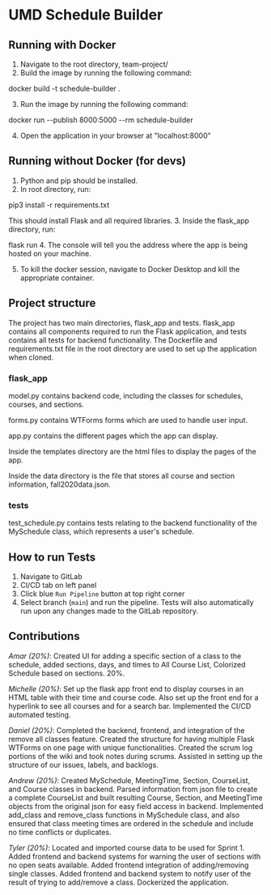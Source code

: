 # UMD Schedule Builder


## Running with Docker

1. Navigate to the root directory, team-project/
2. Build the image by running the following command:

docker build -t schedule-builder .

3. Run the image by running the following command:

docker run --publish 8000:5000 --rm schedule-builder

4. Open the application in your browser at "localhost:8000"

## Running without Docker (for devs)

1. Python and pip should be installed.
2. In root directory, run:

pip3 install -r requirements.txt

This should install Flask and all required libraries.
3. Inside the flask_app directory, run:

flask run 
4. The console will tell you the address where the app is being hosted on your machine.

5. To kill the docker session, navigate to Docker Desktop and kill the appropriate container.


## Project structure

The project has two main directories, flask_app and tests. flask_app contains all components required to run the Flask application, and tests contains all tests for backend functionality. The Dockerfile and requirements.txt file in the root directory are used to set up the application when cloned.

### flask_app

model.py contains backend code, including the classes for schedules, courses, and sections.

forms.py contains WTForms forms which are used to handle user input.

app.py contains the different pages which the app can display.


Inside the templates directory are the html files to display the pages of the app.

Inside the data directory is the file that stores all course and section information, fall2020data.json.

### tests

test_schedule.py contains tests relating to the backend functionality of the MySchedule class, which represents a user's schedule.

## How to run Tests
1. Navigate to GitLab
2. CI/CD tab on left panel
3. Click blue `Run Pipeline` button at top right corner
4. Select branch (`main`) and run the pipeline. Tests will also automatically run upon any changes made to the GitLab repository. 

## Contributions
*Amar (20%)*: Created UI for adding a specific section of a class to the schedule, 
    added sections, days, and times to All Course List, Colorized Schedule based
    on sections. 20%.

*Michelle (20%)*: Set up the flask app front end to display courses in an HTML table with their time and course code. Also set up the front end for a hyperlink to see all courses and for a search bar. Implemented the CI/CD automated testing.

*Daniel (20%)*: Completed the backend, frontend, and integration of the remove all classes feature. Created the structure for having multiple Flask WTForms on one page with unique functionalities. Created the scrum log portions of the wiki and took notes during scrums. Assisted in setting up the structure of our issues, labels, and backlogs. 

*Andrew (20%)*: Created MySchedule, MeetingTime, Section, CourseList, and Course classes in backend. Parsed information from json file to create a complete CourseList and built resulting Course, Section, and MeetingTime objects from the original json for easy field access in backend. Implemented add_class and remove_class functions in MySchedule class, and also ensured that class meeting times are ordered in the schedule and include no time conflicts or duplicates.

*Tyler (20%)*: Located and imported course data to be used for Sprint 1. Added frontend and backend systems for warning the user of sections with no open seats available. Added frontend integration of adding/removing single classes. Added frontend and backend system to notify user of the result of trying to add/remove a class. Dockerized the application.
